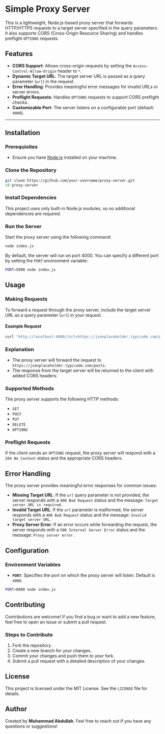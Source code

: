 # Simple Proxy Server

This is a lightweight, Node.js-based proxy server that forwards HTTP/HTTPS requests to a target server specified in the query parameters. It also supports CORS (Cross-Origin Resource Sharing) and handles preflight `OPTIONS` requests.

## Features

- **CORS Support**: Allows cross-origin requests by setting the `Access-Control-Allow-Origin` header to `*`.
- **Dynamic Target URL**: The target server URL is passed as a query parameter (`url`) in the request.
- **Error Handling**: Provides meaningful error messages for invalid URLs or server errors.
- **Preflight Requests**: Handles `OPTIONS` requests to support CORS preflight checks.
- **Customizable Port**: The server listens on a configurable port (default: `4000`).

---

## Installation

### Prerequisites
- Ensure you have [Node.js](https://nodejs.org/) installed on your machine.

### Clone the Repository
```bash
git clone https://github.com/your-username/proxy-server.git
cd proxy-server
```

### Install Dependencies
This project uses only built-in Node.js modules, so no additional dependencies are required.

### Run the Server
Start the proxy server using the following command:
```bash
node index.js
```
By default, the server will run on port 4000. You can specify a different port by setting the `PORT` environment variable:
```bash
PORT=5000 node index.js
```

## Usage

### Making Requests
To forward a request through the proxy server, include the target server URL as a query parameter (`url`) in your request. 

#### Example Request
```bash
curl "http://localhost:4000/?url=https://jsonplaceholder.typicode.com/posts"
```

### Explanation
- The proxy server will forward the request to `https://jsonplaceholder.typicode.com/posts`.
- The response from the target server will be returned to the client with added CORS headers.

### Supported Methods
The proxy server supports the following HTTP methods:
- `GET`
- `POST`
- `PUT`
- `DELETE`
- `OPTIONS`

### Preflight Requests
If the client sends an `OPTIONS` request, the proxy server will respond with a `204 No Content` status and the appropriate CORS headers.

## Error Handling
The proxy server provides meaningful error responses for common issues:

- **Missing Target URL**: If the `url` query parameter is not provided, the server responds with a `400 Bad Request` status and the message: `Target server URL is required.`
- **Invalid Target URL**: If the `url` parameter is malformed, the server responds with a `400 Bad Request` status and the message: `Invalid target server URL.`
- **Proxy Server Error**: If an error occurs while forwarding the request, the server responds with a `500 Internal Server Error` status and the message: `Proxy server error.`

## Configuration

### Environment Variables
- **`PORT`**: Specifies the port on which the proxy server will listen. Default is `4000`.

```bash
PORT=8080 node index.js
```

## Contributing

Contributions are welcome! If you find a bug or want to add a new feature, feel free to open an issue or submit a pull request.

### Steps to Contribute
1. Fork the repository.
2. Create a new branch for your changes.
3. Commit your changes and push them to your fork.
4. Submit a pull request with a detailed description of your changes.

## License

This project is licensed under the MIT License. See the `LICENSE` file for details.

## Author

Created by **Muhammad Abdullah**. Feel free to reach out if you have any questions or suggestions!

